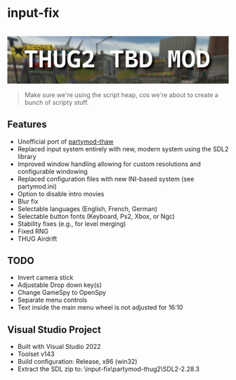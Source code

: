 # input-fix

<br>![image](./partymod-thug2/placeholder_banner.png)

> Make sure we're using the script heap, cos we're about to create a bunch of scripty stuff.

## Features

- Unofficial port of [partymod-thaw](https://github.com/PARTYMANX/partymod-thaw)
- Replaced input system entirely with new, modern system using the SDL2 library
- Improved window handling allowing for custom resolutions and configurable windowing
- Replaced configuration files with new INI-based system (see partymod.ini)
- Option to disable intro movies
- Blur fix
- Selectable languages (English, French, German)
- Selectable button fonts (Keyboard, Ps2, Xbox, or Ngc)
- Stability fixes (e.g., for level merging)
- Fixed RNG
- THUG Airdrift

## TODO

- Invert camera stick
- Adjustable Drop down key(s)
- Change GameSpy to OpenSpy
- Separate menu controls
- Text inside the main menu wheel is not adjusted for 16:10

## Visual Studio Project

- Built with Visual Studio 2022
- Toolset v143
- Build configuration: Release, x86 (win32)
- Extract the SDL zip to: \input-fix\partymod-thug2\SDL2-2.28.3 
